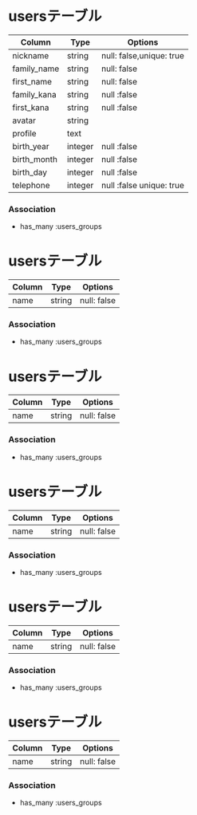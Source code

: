 
# usersテーブル

|Column|Type|Options|
|------|----|-------|
|nickname|string|null: false,unique: true|
|family_name|string|null: false|
|first_name|string|null: false|
|family_kana|string| null :false|
|first_kana|string|null :false|
|avatar|string||
|profile|text||
|birth_year|integer|null :false|
|birth_month|integer|null :false|
|birth_day|integer|null :false|
|telephone|integer|null :false unique: true|




### Association
-  has_many :users_groups

# usersテーブル

|Column|Type|Options|
|------|----|-------|
|name|string|null: false|


### Association
-  has_many :users_groups

# usersテーブル

|Column|Type|Options|
|------|----|-------|
|name|string|null: false|


### Association
-  has_many :users_groups

# usersテーブル

|Column|Type|Options|
|------|----|-------|
|name|string|null: false|


### Association
-  has_many :users_groups

# usersテーブル

|Column|Type|Options|
|------|----|-------|
|name|string|null: false|


### Association
-  has_many :users_groups

# usersテーブル

|Column|Type|Options|
|------|----|-------|
|name|string|null: false|


### Association
-  has_many :users_groups
